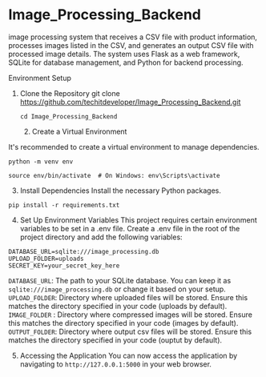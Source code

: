 # Image_Processing_Backend
image processing system that receives a CSV file with product information, processes images listed in the CSV, and generates an output CSV file with processed image details. The system uses Flask as a web framework, SQLite for database management, and Python for backend processing.


Environment Setup
1. Clone the Repository
   git clone https://github.com/techitdeveloper/Image_Processing_Backend.git
   
   ```cd Image_Processing_Backend```

   2. Create a Virtual Environment


It's recommended to create a virtual environment to manage dependencies.

```python -m venv env```

```source env/bin/activate  # On Windows: env\Scripts\activate```

3. Install Dependencies
Install the necessary Python packages.

```pip install -r requirements.txt```

4. Set Up Environment Variables
This project requires certain environment variables to be set in a .env file. Create a .env file in the root of the project directory and add the following variables:
```# .env file
DATABASE_URL=sqlite:///image_processing.db
UPLOAD_FOLDER=uploads
SECRET_KEY=your_secret_key_here
```

```DATABASE_URL```: The path to your SQLite database. You can keep it as ```sqlite:///image_processing.db``` or change it based on your setup.
```UPLOAD_FOLDER```: Directory where uploaded files will be stored. Ensure this matches the directory specified in your code (uploads by default).
```IMAGE_FOLDER``` : Directory where compressed images will be stored. Ensure this matches the directory specified in your code (images by default).
```OUTPUT_FOLDER```: Directory where output csv files will be stored. Ensure this matches the directory specified in your code (ouptut by default).

5. Accessing the Application
You can now access the application by navigating to ```http://127.0.0.1:5000``` in your web browser.
